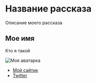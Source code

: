 # Название рассказа

Описание моего рассказа


## Мое имя

Кто я такой

![Моя аватарка](https://github.com/fs/kazanrb-call-for-proposals/raw/master/example/profile_picture.jpg)

- [Мой сайтик](http://www.example.org)
- [Twitter](https://twitter.com/#!/twitter_handle)
